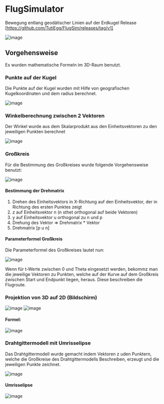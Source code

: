 # FlugSimulator
Bewegung entlang geodätischer Linien auf der Erdkugel
Release [https://github.com/TutiEgg/FlugSim/releases/tag/v1]

![image](https://github.com/user-attachments/assets/2c1fe583-0ed8-4c33-be48-165be1588b34)

## Vorgehensweise
Es wurden mathematische Formeln im 3D-Raum benutzt.

### Punkte auf der Kugel
Die Punkte auf der Kugel wurden mit Hilfe von geografischen Kugelkoordinaten und dem radius berechnet.

![image](https://github.com/user-attachments/assets/dfc024c8-4d80-4d52-8f88-fc487fa295fc)

### Winkelberechnung zwischen 2 Vektoren
Der Winkel wurde aus dem Skalarprodukt aus den Einheitsvektoren zu den jeweiligen Punkten berechnet

![image](https://github.com/user-attachments/assets/d0e28545-b59f-43c1-986d-72472dc96e9a)

### Großkreis
Für die Bestimmung des Großkreises wurde folgende Vorgehensweise benutzt:

![image](https://github.com/user-attachments/assets/a971b778-6d15-4a1d-89d4-bc84c8579855)

#### Bestimmung der Drehmatrix
1. Drehen des Einheitsvektors in X-Richtung auf den Einheitsvektor, der in Richtung des ersten Punktes zeigt
2. z auf Einheitsvektor n (n sthet orthogonal auf beide Vektoren)
3. y auf Einheitsvektor u orthogonal zu n und p
4. Drehung des Vektor => Drehmatrix * Vektor
5. Drehmatrix [p u n]

#### Parameterformel Großkreis
Die Parameterformel des Großkreises lautet nun:

![image](https://github.com/user-attachments/assets/5395ae44-3724-455f-b251-598689c57a69)

Wenn für t-Werte zwischen 0 und Theta eingesetzt werden, bekommz man die jeweilige Vektoren zu Punkten, welche auf der Kurve auf dem Großkreis zwischen Start und Endpunkt liegen, heraus.
Diese beschreiben die Flugroute.

### Projektion von 3D auf 2D (Bildschirm)

![image](https://github.com/user-attachments/assets/1853045b-03b0-46c8-817f-52ecd3380e8c)
![image](https://github.com/user-attachments/assets/6b8dd2e4-e6a0-4200-bac9-daabf1bb2886)

#### Formel:
![image](https://github.com/user-attachments/assets/bb825c97-2b31-4324-be11-54af434cf699)

### Drahtgittermodell mit Umrisselipse
Das Drahtgittermodell wurde gemacht indem Vektoren z uden Punktern, welche die Großkreise des Drahtgittermodells Beschreiben, erzeugt und die jeweiligen Punkte zeichnet.

![image](https://github.com/user-attachments/assets/2a5da67f-d753-4611-9d2f-0a9403ab538b)

#### Umrisselipse
![image](https://github.com/user-attachments/assets/9b422fcc-204a-4e65-9dde-59c59a58c4f6)





